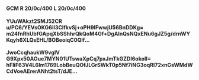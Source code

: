 #### GCM R 20/0c/400 L 20/0c/400
**YUuWAkzt2SMJ52CR**<br/>**u/PC6/YEVsOKG6iI3CIfkvSj+oPH9lFwwjU56BnDDKg=**<br/>**m24fnRhUbfGApqXbSShhrQkQoM4Gf+DgAlnQsNQxENu6gJZ5g/drnWYKqyh6XLQsEHL/BOBeoiqC0Qlf...**<br/><br/>
**JwoCcqhaukW9vglV**<br/>**G9Xpx50AOue7MYN01UTswaXpCq7pxJmTkGZDl6okoII=**<br/>**hFIiF63V4L6Im1769LobBeuQOfJLGrSWkT0p5Nf7iNG3oqRl72xnGsWMdWCdVoeAErerANht2tsT/dJE...**